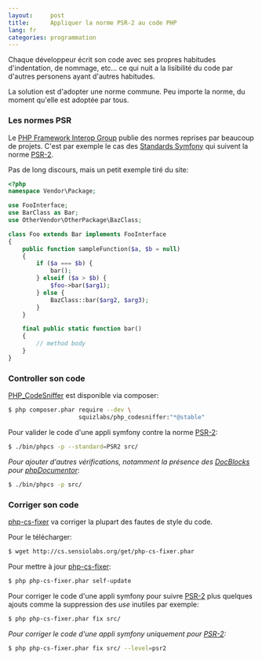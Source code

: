 ```yaml
---
layout:     post
title:      Appliquer la norme PSR-2 au code PHP
lang: fr
categories: programmation
---
```


Chaque développeur écrit son code avec ses propres habitudes d'indentation, de nommage, etc... ce qui nuit a la lisibilité du code par d'autres personens ayant d'autres habitudes.

La solution est d'adopter une norme commune. Peu importe la norme, du moment qu'elle est adoptée par tous.

### Les normes PSR

Le [PHP Framework Interop Group] publie des normes reprises par beaucoup de projets. C'est par exemple le cas des [Standards Symfony] qui suivent la norme [PSR-2].

Pas de long discours, mais un petit exemple tiré du site:
```php 
<?php
namespace Vendor\Package;

use FooInterface;
use BarClass as Bar;
use OtherVendor\OtherPackage\BazClass;

class Foo extends Bar implements FooInterface
{
    public function sampleFunction($a, $b = null)
    {
        if ($a === $b) {
            bar();
        } elseif ($a > $b) {
            $foo->bar($arg1);
        } else {
            BazClass::bar($arg2, $arg3);
        }
    }

    final public static function bar()
    {
        // method body
    }
}
``` 

### Controller son code

[PHP_CodeSniffer] est disponible via composer:
```bash 
$ php composer.phar require --dev \
                    squizlabs/php_codesniffer:"*@stable"
``` 

Pour valider le code d'une appli symfony contre la norme [PSR-2]:

```bash 
$ ./bin/phpcs -p --standard=PSR2 src/
``` 

_Pour ajouter d'autres vérifications, notamment la présence des [DocBlocks] pour [phpDocumentor]_:

```bash 
$ ./bin/phpcs -p src/ 
``` 

### Corriger son code

[php-cs-fixer] va corriger la plupart des fautes de style du code.

Pour le télécharger:

```bash 
$ wget http://cs.sensiolabs.org/get/php-cs-fixer.phar
``` 

Pour mettre à jour [php-cs-fixer]:

```bash 
$ php php-cs-fixer.phar self-update
``` 

Pour corriger le code d'une appli symfony pour suivre [PSR-2] plus quelques ajouts comme la suppression des _use_ inutiles par exemple:

```bash 
$ php php-cs-fixer.phar fix src/
``` 

_Pour corriger le code d'une appli symfony uniquement pour [PSR-2]:_

```bash 
$ php php-cs-fixer.phar fix src/ --level=psr2
``` 

[Standards Symfony]: http://symfony.com/doc/master/contributing/code/standards.html
[PSR-2]: http://www.php-fig.org/psr/psr-2/
[php-cs-fixer]: http://cs.sensiolabs.org/
[PHP_CodeSniffer]: https://github.com/squizlabs/PHP_CodeSniffer
[PHP Framework Interop Group]: http://www.php-fig.org/
[phpDocumentor]: http://www.phpdoc.org/
[DocBlocks]: http://www.phpdoc.org/docs/latest/guides/docblocks.html